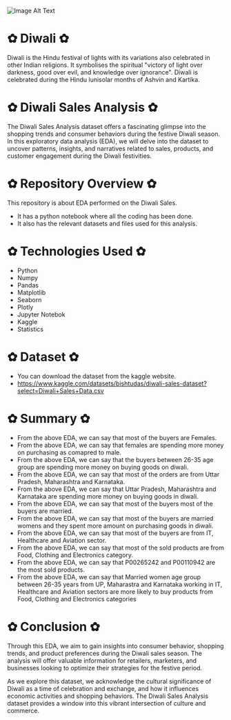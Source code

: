 ![Image Alt Text](https://i.postimg.cc/pVqC8NgH/Diwali-Sales-Image.jpg)

# ✿  Diwali  ✿
Diwali is the Hindu festival of lights with its variations also celebrated in other Indian religions. It symbolises the spiritual "victory of light over darkness, good over evil, and knowledge over ignorance". Diwali is celebrated during the Hindu lunisolar months of Ashvin and Kartika.

# ✿  Diwali Sales Analysis  ✿
The Diwali Sales Analysis dataset offers a fascinating glimpse into the shopping trends and consumer behaviors during the festive Diwali season. In this exploratory data analysis (EDA), we will delve into the dataset to uncover patterns, insights, and narratives related to sales, products, and customer engagement during the Diwali festivities.

# ✿  Repository Overview  ✿
This repository is about EDA performed on the Diwali Sales.
   - It has a python notebook where all the coding has been done.
   - It also has the relevant datasets and files used for this analysis.

# ✿  Technologies Used  ✿
* Python
* Numpy
* Pandas
* Matplotlib
* Seaborn
* Plotly
* Jupyter Notebok
* Kaggle
* Statistics

# ✿  Dataset  ✿
* You can download the dataset from the kaggle website.
* https://www.kaggle.com/datasets/bishtudas/diwali-sales-dataset?select=Diwali+Sales+Data.csv

# ✿  Summary  ✿
* From the above EDA, we can say that most of the buyers are Females.
* From the above EDA, we can say that females are spending more money on purchasing as comapred to male.
* From the above EDA, we can say that the buyers between 26-35 age group are spending more money on buying goods on diwali.
* From the above EDA, we can say that most of the orders are from Uttar Pradesh, Maharashtra and Karnataka.
* From the above EDA, we can say that Uttar Pradesh, Maharashtra and Karnataka are spending more money on buying goods in diwali.
* From the above EDA, we can say that most of the buyers most of the buyers are married.
* From the above EDA, we can say that most of the buyers are married womens and they spent more amount on purchasing goods in diwali.
* From the above EDA, we can say that most of the buyers are from IT, Healthcare and Aviation sector.
* From the above EDA, we can say that most of the sold products are from Food, Clothing and Electronics category.
* From the above EDA, we can say that P00265242 and P00110942 are the most sold products.
* From the above EDA, we can say that Married women age group between 26-35 years from UP, Maharastra and Karnataka working in IT, Healthcare and Aviation sectors are more likely to buy products from Food, Clothing and Electronics categories

# ✿  Conclusion  ✿
Through this EDA, we aim to gain insights into consumer behavior, shopping trends, and product preferences during the Diwali sales season. The analysis will offer valuable information for retailers, marketers, and businesses looking to optimize their strategies for the festive period.

As we explore this dataset, we acknowledge the cultural significance of Diwali as a time of celebration and exchange, and how it influences economic activities and shopping behaviors. The Diwali Sales Analysis dataset provides a window into this vibrant intersection of culture and commerce.






























